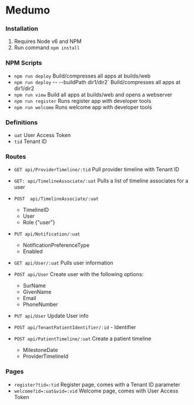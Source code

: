 # Medumo

### Installation
1) Requires Node v6 and NPM
2) Run command `npm install`

### NPM Scripts
* `npm run deploy` Build/compresses all apps at builds/web
* `npm run deploy` -- --buildPath dir1/dir2` Build/compresses all apps at dir1/dir2
* `npm run view` Build all apps at builds/web and opens a webserver
* `npm run register` Runs register app with developer tools
* `npm run welcome` Runs welcome app with developer tools

### Definitions
- `uat` User Access Token
- `tid` Tenant ID

### Routes
- `GET api/ProviderTimeline/:tid` Pull provider timeline with Tenant ID
- `GET: api/TimelineAssociate/:uat`  Pulls a list of timeline associates for a user
- `POST  api/TimelineAssociate/:uat`
	- TimelineID
	- User
	- Role {"user"}

- `PUT api/Notification/:uat`
	- NotificationPreferenceType
	- Enabled
- `GET api/User/:uat` Pulls user information
- `POST api/User` Create user with the following options:
	- SurName
	- GivenName
	- Email
	- PhoneNumber
- `PUT api/User` Update User info
- `POST api/TenantPatientIdentifier/:id`
		- Identifier
- `POST api/PatientTimeline/:uat` Create a patient timeline
	- MilestoneDate
	- ProviderTimelineId

### Pages
- `register?tid=:tid` Register page, comes with a Tenant ID parameter
- `welcome?id=:uat&vid=:vid` Welcome page, comes with User Access Token
